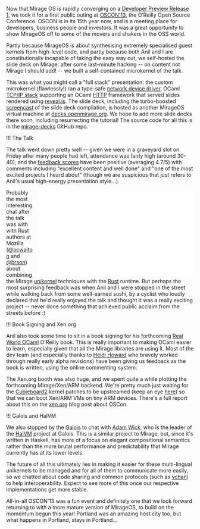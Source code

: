 Now that Mirage OS is rapidly converging on a
[Developer Preview Release 1](http://github.com/avsm/mirage/issues/102), we
took it for a first public outing at
[OSCON'13](http://www.oscon.com/oscon2013/), the O’Reilly Open Source
Conference. OSCON is in its 15th year now, and is a meeting place for
developers, business people and investors. It was a great opportunity to show
MirageOS off to some of the movers and shakers in the OSS world.

Partly because MirageOS is about synthesising extremely specialised guest
kernels from high-level code, and partly because both Anil and I are
constitutionally incapable of taking the easy way out, we self-hosted the
slide deck on Mirage: after some last-minute hacking -- on content not Mirage
I should add! -- we built a self-contained microkernel of the talk.

This was what you might call a "full stack" presentation: the custom
microkernel (flawlessly!) ran a type-safe
[network device driver](https://github.com/mirage/mirage-platform/blob/master/xen/lib/netif.ml),
OCaml [TCP/IP stack](http://github.com/mirage/mirage-net) supporting an OCaml
[HTTP](http://github.com/mirage/ocaml-cohttp) framework that served slides
rendered using [reveal.js](http://lab.hakim.se/reveal-js/). The slide deck,
including the turbo-boosted
[screencast](http://www.youtube.com/watch?v=2Mx8Bd5JYyo) of the slide deck
compilation, is hosted as another MirageOS virtual machine at
[decks.openmirage.org](http://decks.openmirage.org/). We hope to add more
slide decks there soon, including resurrecting the tutorial! The source code
for all this is in the [mirage-decks](http://github.com/mirage/mirage-decks)
GitHub repo.

!!! The Talk

The talk went down pretty well -- given we were in a graveyard slot on Friday
after many people had left, attendance was fairly high (around 30-40), and the
[feedback scores](http://www.oscon.com/oscon2013/public/schedule/detail/28956)
have been positive (averaging 4.7/5) with comments including "excellent
content and well done" and "one of the most excited projects I heard about"
(though we are suspicious that just refers to Anil's usual high-energy
presentation style...).

<iframe align="right" style="margin-left: 10px;" width="420" height="235" src="//www.youtube-nocookie.com/embed/2Mx8Bd5JYyo" frameborder="0" allowfullscreen="1"> </iframe>

Probably the most interesting chat after the talk was with with Rust authors
at Mozilla ([@pcwalton](http://twitter.com/pcwalton) and
[@brson](https://github.com/brson)) about combining the Mirage
[unikernel](http://anil.recoil.org/papers/2013-asplos-mirage.pdf) techniques
with the [Rust](http://www.rust-lang.org) runtime. But perhaps the most
surprising feedback was when Anil and I were stopped in the street while
walking back from some well-earned sushi, by a cyclist who loudly declared
that he'd really enjoyed the talk and thought it was a really exciting project
-- never done something that achieved public acclaim from the streets before
:)

!!! Book Signing and Xen.org

Anil also took some time to sit in a book signing for his forthcoming
[Real World OCaml](http://realworldocaml.org) O'Reilly book.  This is
really important to making OCaml easier to learn, especially given that
all the Mirage libraries are using it.  Most of the dev team (and especially
thanks to [Heidi Howard](https://twitter.com/heidiann360) who bravely worked
through really early alpha revisions) have been giving
us feedback as the book is written, using the online commenting system.

The Xen.org booth was also huge, and we spent quite a while plotting the
forthcoming Mirage/Xen/ARM backend. We're pretty much just waiting for the
[Cubieboard2](http://cubieboard.org) kernel patches to be upstreamed (keep an
eye [here](http://linux-sunxi.org/Main_Page)) so that we can boot Xen/ARM VMs
on tiny ARM devices.  There's a full report about this on the
[xen.org](http://blog.xen.org/index.php/2013/07/31/the-xen-project-at-oscon/)
blog post about OSCon.

!!! Galois and HalVM

We also stopped by the [Galois](http://corp.galois.com) to chat with [Adam
Wick](https://twitter.com/acwpdx), who is the leader of the
[HalVM](http://corp.galois.com/halvm) project at Galois. This is a similar
project to Mirage, but, since it's written in Haskell, has more of a focus
on elegant compositional semantics rather than the more brutal performance
and predictability that Mirage currently has at its lower levels.

The future of all this ultimately lies in making it easier for these
multi-lingual unikernels to be managed and for all of them to communicate more
easily, so we chatted about code sharing and common protocols (such as
[vchan](https://github.com/vbmithr/ocaml-vchan)) to help interoperability.
Expect to see more of this once our respective implementations get more
stable.

All-in-all OSCON'13 was a fun event and definitely one that we look forward
returning to with a more mature version of MirageOS, to build on the momentum
begun this year!  Portland was an amazing host city too, but what happens in
Portland, stays in Portland...
